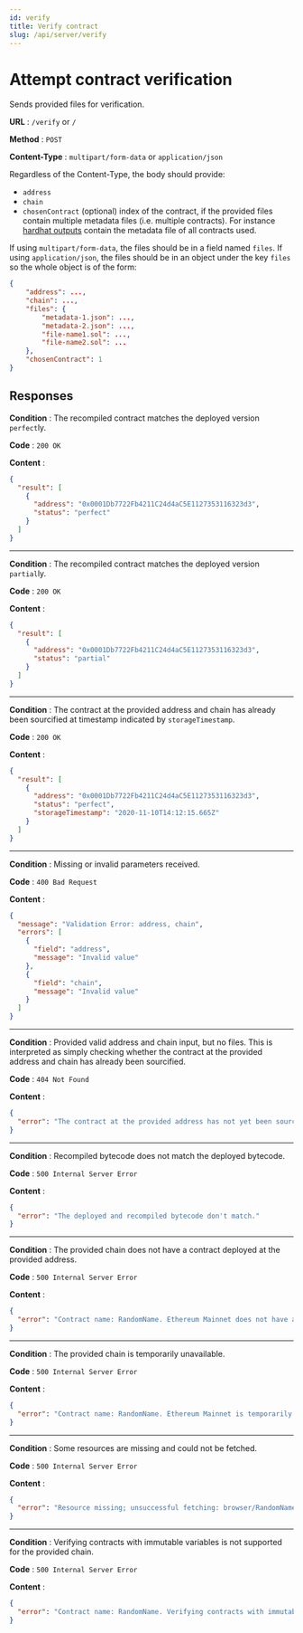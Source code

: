 ```yaml
---
id: verify
title: Verify contract
slug: /api/server/verify
---
```


# Attempt contract verification

Sends provided files for verification.

**URL** : `/verify` or `/`

**Method** : `POST`

**Content-Type** : `multipart/form-data` or `application/json`

Regardless of the Content-Type, the body should provide:

- `address`
- `chain`
- `chosenContract` (optional) index of the contract, if the provided files contain multiple metadata files (i.e. multiple contracts). For instance [hardhat outputs](/docs/how-to-verify/#with-hardhat-output) contain the metadata file of all contracts used.

If using `multipart/form-data`, the files should be in a field named `files`.
If using `application/json`, the files should be in an object under the key `files` so the whole object is of the form:

```json
{
    "address": ...,
    "chain": ...,
    "files": {
        "metadata-1.json": ...,
        "metadata-2.json": ...,
        "file-name1.sol": ...,
        "file-name2.sol": ...
    },
    "chosenContract": 1
}
```

## Responses

**Condition** : The recompiled contract matches the deployed version `perfect`ly.

**Code** : `200 OK`

**Content** :

```json
{
  "result": [
    {
      "address": "0x0001Db7722Fb4211C24d4aC5E1127353116323d3",
      "status": "perfect"
    }
  ]
}
```

---
**Condition** : The recompiled contract matches the deployed version `partial`ly.

**Code** : `200 OK`

**Content** :

```json
{
  "result": [
    {
      "address": "0x0001Db7722Fb4211C24d4aC5E1127353116323d3",
      "status": "partial"
    }
  ]
}
```

---
**Condition** : The contract at the provided address and chain has already been sourcified at timestamp indicated by `storageTimestamp`.

**Code** : `200 OK`

**Content** :

```json
{
  "result": [
    {
      "address": "0x0001Db7722Fb4211C24d4aC5E1127353116323d3",
      "status": "perfect",
      "storageTimestamp": "2020-11-10T14:12:15.665Z"
    }
  ]
}
```

---
**Condition** : Missing or invalid parameters received.

**Code** : `400 Bad Request`

**Content** :

```json
{
  "message": "Validation Error: address, chain",
  "errors": [
    {
      "field": "address",
      "message": "Invalid value"
    },
    {
      "field": "chain",
      "message": "Invalid value"
    }
  ]
}
```

---
**Condition** : Provided valid address and chain input, but no files. This is interpreted as simply checking whether the contract at the provided address and chain has already been sourcified.

**Code** : `404 Not Found`

**Content** :

```json
{
  "error": "The contract at the provided address has not yet been sourcified."
}
```

---
**Condition** : Recompiled bytecode does not match the deployed bytecode.

**Code** : `500 Internal Server Error`

**Content** :

```json
{
  "error": "The deployed and recompiled bytecode don't match."
}
```

---
**Condition** : The provided chain does not have a contract deployed at the provided address.

**Code** : `500 Internal Server Error`

**Content** :

```json
{
  "error": "Contract name: RandomName. Ethereum Mainnet does not have a contract deployed at 0x7c90F0C9Eb46391c93d0545dDF4658d3B8DF1866."
}
```

---
**Condition** : The provided chain is temporarily unavailable.

**Code** : `500 Internal Server Error`

**Content** :

```json
{
  "error": "Contract name: RandomName. Ethereum Mainnet is temporarily unavailable."
}
```

---
**Condition** : Some resources are missing and could not be fetched.

**Code** : `500 Internal Server Error`

**Content** :

```json
{
  "error": "Resource missing; unsuccessful fetching: browser/RandomName.sol"
}
```

---
**Condition** : Verifying contracts with immutable variables is not supported for the provided chain.

**Code** : `500 Internal Server Error`

**Content** :

```json
{
  "error": "Contract name: RandomName. Verifying contracts with immutable variables is not supported for Ethereum Mainnet."
}
```
